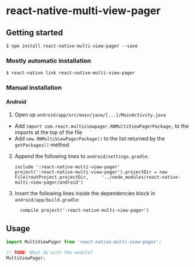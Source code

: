
# react-native-multi-view-pager

## Getting started

`$ npm install react-native-multi-view-pager --save`

### Mostly automatic installation

`$ react-native link react-native-multi-view-pager`

### Manual installation


#### Android

1. Open up `android/app/src/main/java/[...]/MainActivity.java`
  - Add `import com.react.multiviewpager.RNMultiViewPagerPackage;` to the imports at the top of the file
  - Add `new RNMultiViewPagerPackage()` to the list returned by the `getPackages()` method
2. Append the following lines to `android/settings.gradle`:
  	```
  	include ':react-native-multi-view-pager'
  	project(':react-native-multi-view-pager').projectDir = new File(rootProject.projectDir, 	'../node_modules/react-native-multi-view-pager/android')
  	```
3. Insert the following lines inside the dependencies block in `android/app/build.gradle`:
  	```
      compile project(':react-native-multi-view-pager')
  	```


## Usage
```javascript
import MultiViewPager from 'react-native-multi-view-pager';

// TODO: What do with the module?
MultiViewPager;
```
  